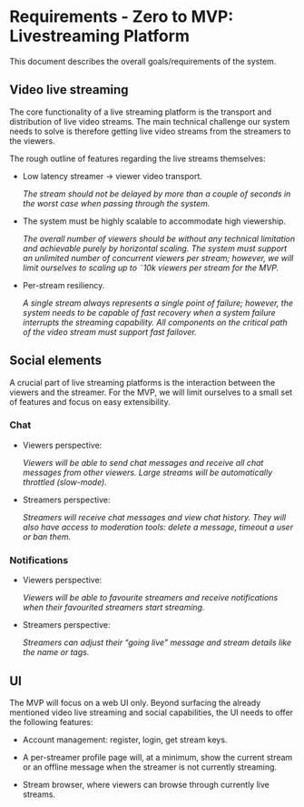 # Requirements - Zero to MVP: Livestreaming Platform

This document describes the overall goals/requirements of the system.

## Video live streaming

The core functionality of a live streaming platform is the transport and
distribution of live video streams. The main technical challenge our system
needs to solve is therefore getting live video streams from the streamers to
the viewers.

The rough outline of features regarding the live streams themselves:

- Low latency streamer -> viewer video transport.

  *The stream should not be delayed by more than a couple of seconds in the
  worst case when passing through the system.*

- The system must be highly scalable to accommodate high viewership.

  *The overall number of viewers should be without any technical limitation and
  achievable purely by horizontal scaling. The system must support an unlimited
  number of concurrent viewers per stream; however, we will limit ourselves to
  scaling up to ˜10k viewers per stream for the MVP.*

- Per-stream resiliency.

  *A single stream always represents a single point of failure; however, the
  system needs to be capable of fast recovery when a system failure interrupts
  the streaming capability. All components on the critical path of the video
  stream must support fast failover.*

## Social elements

A crucial part of live streaming platforms is the interaction between the
viewers and the streamer. For the MVP, we will limit ourselves to a small set
of features and focus on easy extensibility.

### Chat

- Viewers perspective:

  *Viewers will be able to send chat messages and receive all chat messages
  from other viewers. Large streams will be automatically throttled (slow-mode).*

- Streamers perspective:

  *Streamers will receive chat messages and view chat history. They will also
  have access to moderation tools: delete a message, timeout a user or ban them.*

### Notifications

- Viewers perspective:

  *Viewers will be able to favourite streamers and receive notifications when
  their favourited streamers start streaming.*

- Streamers perspective:

  *Streamers can adjust their “going live” message and stream details like the
  name or tags.*

## UI

The MVP will focus on a web UI only. Beyond surfacing the already mentioned
video live streaming and social capabilities, the UI needs to offer the
following features:

- Account management: register, login, get stream keys.

- A per-streamer profile page will, at a minimum, show the current stream or an
  offline message when the streamer is not currently streaming.

- Stream browser, where viewers can browse through currently live streams.
